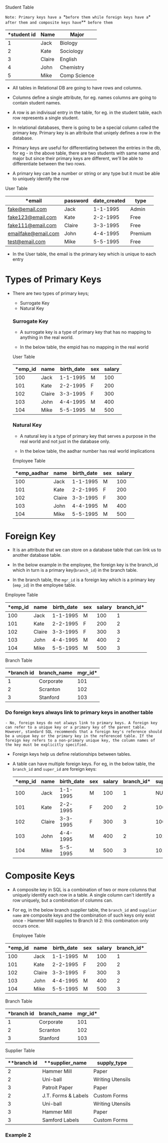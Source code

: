 Student Table

`Note: Primary keys have a `\*`before them while foreign keys have a`\*` after them and composite keys have`\*\*` before them`

| \*student id | Name   | Major        |
| ------------ | ------ | ------------ |
| 1            | Jack   | Biology      |
| 2            | Kate   | Sociology    |
| 3            | Claire | English      |
| 4            | John   | Chemistry    |
| 5            | Mike   | Comp Science |

- All tables in Relational DB are going to have rows and columns.
- Columns define a single attribute, for eg. names columns are going to contain student names.

- A row is an indivisual entry in the table, for eg. in the student table, each row represents a single student.

- In relational databases, there is going to be a special column called the
  primary key. Primary key is an attribute that uniqely defines a row in the database.

- Primary keys are useful for differentiating between the entries in the db, for eg - in the above table, there are two students with same name and major
  but since their primary keys are different, we'll be able to differentiate between the two rows.

- A primary key can be a number or string or any type but it must be able to uniquely identify the row

User Table

| \*email             | password | date_created | type    |
| ------------------- | -------- | ------------ | ------- |
| fake@email.com      | Jack     | 1-1-1995     | Admin   |
| fake123@email.com   | Kate     | 2-2-1995     | Free    |
| fake111@email.com   | Claire   | 3-3-1995     | Free    |
| emailfake@email.com | John     | 4-4-1995     | Premium |
| test@email.com      | Mike     | 5-5-1995     | Free    |

- In the User table, the email is the primary key which is unique to each entry

# Types of Primary Keys

- There are two types of primary keys;

  - Surrogate Key
  - Natural Key

  ### Surrogate Key

  - A surrogate key is a type of primary key that has no mapping to anything in the real world.

  - In the below table, the empid has no mapping in the real world

  User Table

  | \*emp_id | name   | birth_date | sex | salary |
  | -------- | ------ | ---------- | --- | ------ |
  | 100      | Jack   | 1-1-1995   | M   | 100    |
  | 101      | Kate   | 2-2-1995   | F   | 200    |
  | 102      | Claire | 3-3-1995   | F   | 300    |
  | 103      | John   | 4-4-1995   | M   | 400    |
  | 104      | Mike   | 5-5-1995   | M   | 500    |

  ### Natural Key

  - A natural key is a type of primary key that serves a purpose in the real world and not just in the database only.

  - In the below table, the aadhar number has real world implications

  Employee Table

  | \*emp_aadhar | name   | birth_date | sex | salary |
  | ------------ | ------ | ---------- | --- | ------ |
  | 100          | Jack   | 1-1-1995   | M   | 100    |
  | 101          | Kate   | 2-2-1995   | F   | 200    |
  | 102          | Claire | 3-3-1995   | F   | 300    |
  | 103          | John   | 4-4-1995   | M   | 400    |
  | 104          | Mike   | 5-5-1995   | M   | 500    |

# Foreign Key

- It is an attribute that we can store on a database table that can link us to another database table.

- In the below example in the employee, the foreign key is the branch_id which in turn is a primary key(`branch_id`) in the branch table.

- In the branch table, the `mgr_id` is a foreign key which is a primary key (`emp_id`) in the employee table.

Employee Table

| \*emp_id | name   | birth_date | sex | salary | branch_id\* |
| -------- | ------ | ---------- | --- | ------ | ----------- |
| 100      | Jack   | 1-1-1995   | M   | 100    | 1           |
| 101      | Kate   | 2-2-1995   | F   | 200    | 2           |
| 102      | Claire | 3-3-1995   | F   | 300    | 3           |
| 103      | John   | 4-4-1995   | M   | 400    | 2           |
| 104      | Mike   | 5-5-1995   | M   | 500    | 3           |

Branch Table

| \*branch id | branch_name | mgr_id\* |
| ----------- | ----------- | -------- |
| 1           | Corporate   | 101      |
| 2           | Scranton    | 102      |
| 3           | Stanford    | 103      |

### Do foreign keys always link to primary keys in another table

    - No, foreign keys do not always link to primary keys. A foreign key can refer to a unique key or a primary key of the parent table. However, standard SQL recommends that a foreign key's reference should be a unique key or the primary key in the referenced table. If the foreign key refers to a non-primary unique key, the column names of the key must be explicitly specified.

- Foreign keys help us define relationships between tables.

- A table can have multiple foreign keys. For eg, in the below table, the `branch_id` and `super_id` are foreign keys:

  | \*emp_id | name   | birth_date | sex | salary | branch_id\* | super_id\* |
  | -------- | ------ | ---------- | --- | ------ | ----------- | ---------- |
  | 100      | Jack   | 1-1-1995   | M   | 100    | 1           | NULL       |
  | 101      | Kate   | 2-2-1995   | F   | 200    | 2           | 100        |
  | 102      | Claire | 3-3-1995   | F   | 300    | 3           | 100        |
  | 103      | John   | 4-4-1995   | M   | 400    | 2           | 101        |
  | 104      | Mike   | 5-5-1995   | M   | 500    | 3           | 101        |

# Composite Keys

- A composite key in SQL is a combination of two or more columns that uniquely identify each row in a table. A single column can't identify a row uniquely, but a combination of columns can.

- For eg, in the below branch supplier table, the `branch_id` and `supplier name` are composite keys and the combination of such keys only exist once - Hammer Mill supplies to Branch Id 2: this combination only occurs once.

  Employee Table

| \*emp_id | name   | birth_date | sex | salary | branch_id\* |
| -------- | ------ | ---------- | --- | ------ | ----------- |
| 100      | Jack   | 1-1-1995   | M   | 100    | 1           |
| 101      | Kate   | 2-2-1995   | F   | 200    | 2           |
| 102      | Claire | 3-3-1995   | F   | 300    | 3           |
| 103      | John   | 4-4-1995   | M   | 400    | 2           |
| 104      | Mike   | 5-5-1995   | M   | 500    | 3           |

Branch Table

| \*branch id | branch_name | mgr_id\* |
| ----------- | ----------- | -------- |
| 1           | Corporate   | 101      |
| 2           | Scranton    | 102      |
| 3           | Stanford    | 103      |

Supplier Table

| \*\*branch id | \*\*supplier_name   | supply_type      |
| ------------- | ------------------- | ---------------- |
| 2             | Hammer Mill         | Paper            |
| 2             | Uni-ball            | Writing Utensils |
| 3             | Patroit Paper       | Paper            |
| 2             | J.T. Forms & Labels | Custom Forms     |
| 3             | Uni-ball            | Writing Utensils |
| 3             | Hammer Mill         | Paper            |
| 3             | Samford Labels      | Custom Forms     |

### Example 2
